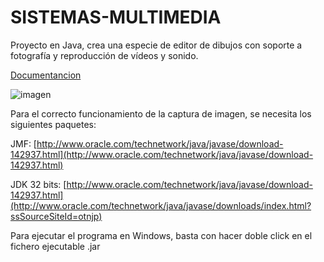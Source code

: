 # SISTEMAS-MULTIMEDIA
Proyecto en Java, crea una especie de editor de dibujos con soporte a fotografía y reproducción de vídeos y sonido.

[Documentancion](https://github.com/rafaellg8/SISTEMAS-MULTIMEDIA/blob/master/docu/practicaFinalSSM.pdf)

![imagen](http://i1383.photobucket.com/albums/ah302/Rafael_Lachica_Garrido/Captura%20de%20pantalla%20de%202016-01-18%20103602_zpsi9rosjcv.png)

Para el correcto funcionamiento de la captura de imagen, se necesita los siguientes paquetes:

JMF: [http://www.oracle.com/technetwork/java/javase/download-142937.html](http://www.oracle.com/technetwork/java/javase/download-142937.html)

JDK 32 bits: [http://www.oracle.com/technetwork/java/javase/download-142937.html](http://www.oracle.com/technetwork/java/javase/downloads/index.html?ssSourceSiteId=otnjp)

Para ejecutar el programa en Windows, basta con hacer doble click en el fichero ejecutable .jar
